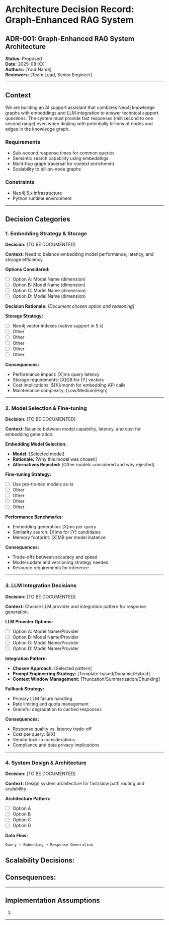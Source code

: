 # Architecture Decision Record: Graph-Enhanced RAG System

## ADR-001: Graph-Enhanced RAG System Architecture

**Status:** Proposed  
**Date:** 2025-08-XX  
**Authors:** [Your Name]  
**Reviewers:** [Team Lead, Senior Engineer]

---

## Context

We are building an AI support assistant that combines Neo4j knowledge graphs with embeddings and LLM integration to answer technical support questions. The system must provide fast responses (millisecond to one second range) even when dealing with potentially billions of nodes and edges in the knowledge graph.

### Requirements
- Sub-second response times for common queries
- Semantic search capability using embeddings
- Multi-hop graph traversal for context enrichment
- Scalability to billion-node graphs

### Constraints
- Neo4j 5.x infrastructure
- Python runtime environment

---

## Decision Categories

### 1. Embedding Strategy & Storage

**Decision:** [TO BE DOCUMENTED]

**Context:** Need to balance embedding model performance, latency, and storage efficiency.

**Options Considered:**
- [ ] Option A: Model Name (dimension)
- [ ] Option B: Model Name (dimension) 
- [ ] Option C: Model Name (dimension)
- [ ] Option D: Model Name (dimension)

**Decision Rationale:**
*[Document chosen option and reasoning]*

**Storage Strategy:**
- [ ] Neo4j vector indexes (native support in 5.x)
- [ ] Other
- [ ] Other
- [ ] Other
- [ ] Other
- [ ] Other

**Consequences:**
- Performance impact: [X]ms query latency
- Storage requirements: [X]GB for [Y] vectors
- Cost implications: $[X]/month for embedding API calls
- Maintenance complexity: [Low/Medium/High]

---

### 2. Model Selection & Fine-tuning

**Decision:** [TO BE DOCUMENTED]

**Context:** Balance between model capability, latency, and cost for embedding generation.

**Embedding Model Selection:**
- **Model:** [Selected model]
- **Rationale:** [Why this model was chosen]
- **Alternatives Rejected:** [Other models considered and why rejected]

**Fine-tuning Strategy:**
- [ ] Use pre-trained models as-is
- [ ] Other
- [ ] Other
- [ ] Other
- [ ] Other

**Performance Benchmarks:**
- Embedding generation: [X]ms per query
- Similarity search: [X]ms for [Y] candidates
- Memory footprint: [X]MB per model instance

**Consequences:**
- Trade-offs between accuracy and speed
- Model update and versioning strategy needed
- Resource requirements for inference

---

### 3. LLM Integration Decisions

**Decision:** [TO BE DOCUMENTED]

**Context:** Choose LLM provider and integration pattern for response generation.

**LLM Provider Options:**
- [ ] Option A: Model Name/Provider
- [ ] Option B: Model Name/Provider 
- [ ] Option C: Model Name/Provider
- [ ] Option D: Model Name/Provider

**Integration Pattern:**
- **Chosen Approach:** [Selected pattern]
- **Prompt Engineering Strategy:** [Template-based/Dynamic/Hybrid]
- **Context Window Management:** [Truncation/Summarization/Chunking]

**Fallback Strategy:**
- Primary LLM failure handling
- Rate limiting and quota management
- Graceful degradation to cached responses

**Consequences:**
- Response quality vs. latency trade-off
- Cost per query: $[X]
- Vendor lock-in considerations
- Compliance and data privacy implications

---

### 4. System Design & Architecture

**Decision:** [TO BE DOCUMENTED]

**Context:** Design system architecture for fast/slow path routing and scalability.

**Architecture Pattern:**
- [ ] Option A
- [ ] Option B
- [ ] Option C
- [ ] Option D

**Data Flow:**
```
Query → Embedding → Response Generation
```

**Scalability Decisions:**
- 

**Consequences:**
- 

---

## Implementation Assumptions

1. 

---
